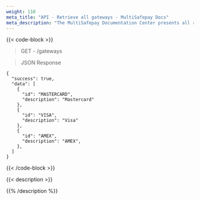 ```yaml
---
weight: 110
meta_title: "API - Retrieve all gateways - MultiSafepay Docs"
meta_description: "The MultiSafepay Documentation Center presents all relevant information about our Plugins and API. You can also find support pages for Payment Methods, Tools and General Questions as well as the contact details of our Support and Integration Teams."
---
```

{{< code-block >}}
> GET - /gateways

> JSON Response

```shell
{
  "success": true,
  "data": [
    {
      "id": "MASTERCARD",
      "description": "Mastercard"
    },
    {
      "id": "VISA",
      "description": "Visa"
    },
    {
      "id": "AMEX",
      "description": "AMEX",
    }, 
  ]
}
```
{{< /code-block >}}

{{< description >}}

{{% /description %}}